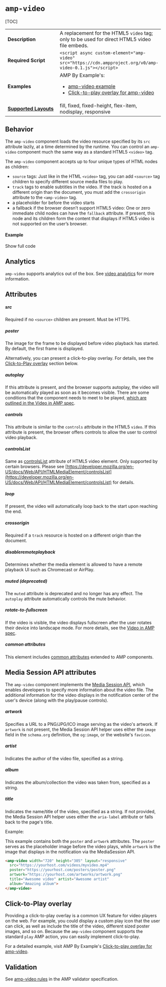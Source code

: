 <!---
Copyright 2015 The AMP HTML Authors. All Rights Reserved.

Licensed under the Apache License, Version 2.0 (the "License");
you may not use this file except in compliance with the License.
You may obtain a copy of the License at

      http://www.apache.org/licenses/LICENSE-2.0

Unless required by applicable law or agreed to in writing, software
distributed under the License is distributed on an "AS-IS" BASIS,
WITHOUT WARRANTIES OR CONDITIONS OF ANY KIND, either express or implied.
See the License for the specific language governing permissions and
limitations under the License.
-->

# <a name="amp-video"></a> `amp-video`

[TOC]

<table>
   <tr>
    <td class="col-fourty"><strong>Description</strong></td>
    <td>A replacement for the HTML5 <code>video</code> tag; only to be used for direct HTML5 video file embeds.</td>
  </tr>
  <tr>
    <td width="40%"><strong>Required Script</strong></td>
    <td><code>&lt;script async custom-element="amp-video" src="https://cdn.ampproject.org/v0/amp-video-0.1.js">&lt;/script></code></td>
  </tr>
  <tr>
    <td width="40%"><strong>Examples</strong></td>
    <td>AMP By Example's:<ul>
      <li><a href="https://ampbyexample.com/components/amp-video/">amp-video example</a></li>
      <li><a href="https://ampbyexample.com/advanced/click-to-play_overlay_for_amp-video/">Click-to-play overlay for amp-video</a></td>
  </tr>
  <tr>
    <td class="col-fourty"><strong><a href="https://www.ampproject.org/docs/guides/responsive/control_layout.html">Supported Layouts</a></strong></td>
    <td>fill, fixed, fixed-height, flex-item, nodisplay, responsive</td>
  </tr>
</table>

## Behavior

The `amp-video` component loads the video resource specified by its `src` attribute lazily, at a time determined by the runtime. You can control an `amp-video` component much the same way as a standard HTML5 `<video>` tag.

The `amp-video` component accepts up to four unique types of HTML nodes as children:

- `source` tags: Just like in the HTML `<video>` tag, you can add `<source>` tag children to specify different source media files to play.
- `track` tags to enable subtitles in the video. If the track is hosted on a different origin than the document, you must add the `crossorigin` attribute to the `<amp-video>` tag.
-  a placeholder for before the video starts
-  a fallback if the browser doesn’t support HTML5 video: One or zero immediate child nodes can have the `fallback` attribute. If present, this node and its children form the content that displays if HTML5 video is not supported on the user’s browser.

#### Example

<!--embedded example - displays in ampproject.org -->
<div>
<amp-iframe height="293"
            layout="fixed-height"
            sandbox="allow-scripts allow-forms allow-same-origin"
            resizable
            src="https://ampproject-b5f4c.firebaseapp.com/examples/ampvideo.basic.embed.html">
  <div overflow tabindex="0" role="button" aria-label="Show more">Show full code</div>
  <div placeholder></div>
</amp-iframe>

</div>

## Analytics

`amp-video` supports analytics out of the box. See [video analytics](https://github.com/ampproject/amphtml/blob/master/extensions/amp-analytics/amp-video-analytics.md) for more information.

## Attributes

##### src

Required if no `<source>` children are present. Must be HTTPS.

##### poster

The image for the frame to be displayed before video playback has started. By
default, the first frame is displayed.

Alternatively, you can present a click-to-play overlay. For details, see the [Click-to-Play overlay](#click-to-play-overlay) section below.

##### autoplay

If this attribute is present, and the browser supports autoplay, the video will be automatically
played as soon as it becomes visible. There are some conditions that the component needs to meet
to be played, [which are outlined in the Video in AMP spec](https://github.com/ampproject/amphtml/blob/master/spec/amp-video-interface.md#autoplay).

##### controls

This attribute is similar to the `controls` attribute in the HTML5 `video`. If this attribute is present, the browser offers controls to allow the user to control video playback.

##### controlsList

Same as [controlsList](https://developer.mozilla.org/en-US/docs/Web/API/HTMLMediaElement/controlsList) attribute of HTML5 video element. Only supported by certain browsers. Please see [https://developer.mozilla.org/en-US/docs/Web/API/HTMLMediaElement/controlsList](https://developer.mozilla.org/en-US/docs/Web/API/HTMLMediaElement/controlsList) for details.

##### loop

If present, the video will automatically loop back to the start upon reaching the end.

##### crossorigin

Required if a `track` resource is hosted on a different origin than the document.

##### disableremoteplayback

Determines whether the media element is allowed to have a remote playback UI such as Chromecast or AirPlay.

##### muted (deprecated)

The `muted` attribute is deprecated and no longer has any effect. The `autoplay` attribute automatically controls the mute behavior.

##### rotate-to-fullscreen

If the video is visible, the video displays fullscreen after the user rotates their device into landscape mode. For more details, see the [Video in AMP spec](https://github.com/ampproject/amphtml/blob/master/spec/amp-video-interface.md#rotate-to-fullscreen).

##### common attributes

This element includes [common attributes](https://www.ampproject.org/docs/reference/common_attributes) extended to AMP components.

## Media Session API attributes

The `amp-video` component implements the [Media Session API](https://developers.google.com/web/updates/2017/02/media-session), which enables developers to specify more information about the video file. The additional information for the video displays in the notification center of the user's device (along with the play/pause controls).

##### artwork

Specifies a URL to a PNG/JPG/ICO image serving as the video's artwork. If `artwork` is not present, the Media Session API helper uses either the `image` field in the `schema.org` definition, the `og:image`, or the website's `favicon`.

##### artist

Indicates the author of the video file, specified as a string.

##### album

Indicates the album/collection the video was taken from, specified as a string.

##### title

Indicates the name/title of the video, specified as a string. If not provided, the Media Session API helper uses either the `aria-label` attribute or falls back to the page's title.

Example:

This example contains both the `poster` and `artwork` attributes. The `poster` serves as the placeholder image before the video plays, while `artwork` is the image that displays in the notification via the MediaSession API.

```html
<amp-video width="720" height="305" layout="responsive"
  src="https://yourhost.com/videos/myvideo.mp4"
  poster="https://yourhost.com/posters/poster.png"
  artwork="https://yourhost.com/artworks/artwork.png"
  title="Awesome video" artist="Awesome artist"
  album="Amazing album">
</amp-video>
```

## Click-to-Play overlay

Providing a click-to-play overlay is a common UX feature for video players on the web.  For example, you could display a custom play icon that the user can click, as well as include the title of the video, different sized poster images, and so on.  Because the `amp-video` component supports the standard `play` AMP action, you can easily implement click-to-play.

For a detailed example, visit AMP By Example's  [Click-to-play overlay for amp-video](https://ampbyexample.com/advanced/click-to-play_overlay_for_amp-video/).

## Validation

See [amp-video rules](https://github.com/ampproject/amphtml/blob/master/validator/validator-main.protoascii) in the AMP validator specification.
